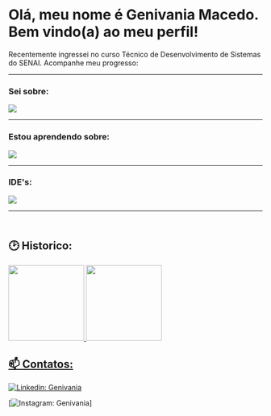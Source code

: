 
# Olá, meu nome é Genivania Macedo. Bem vindo(a) ao meu perfil!

Recentemente ingressei no curso Técnico de Desenvolvimento de Sistemas do SENAI. Acompanhe meu progresso:

---
<p align="center">
<h3>Sei sobre:</h3>
  <a href="https://skillicons.dev">
    <img src="https://skillicons.dev/icons?i=html,css,figma,java,azure,linux,github&theme=dark" />
  </a>
</p>

---
<h3>Estou aprendendo sobre:</h3>
  <a href="https://skillicons.dev">
    <img src="https://skillicons.dev/icons?i=mysql,nodejs,js,python,tailwind&theme=dark" />
  </a>
</p>

---
<p align="center">
<h3>IDE's:</h3>

  <a href="https://skillicons.dev">
    <img src="https://skillicons.dev/icons?i=eclipse,vscode,androidstudio&theme=dark" />
  </a>
</p>

---
## <br> 🕑 Historico:</br>
<div>
  <a href="https://github.com/Genivania">
  <img height="150em" src="https://github-readme-stats.vercel.app/api?username=Genivania&show_icons=true&theme=dark&include_all_commits=true&count_private=true"/>
  <img height="150em" src="https://github-readme-stats.vercel.app/api/top-langs/?username=Genivania&layout=compact&langs_count=7&theme=dark"/>
</div>


##  📫 Contatos: 

<i class="devicon-linkedin-plain-wordmark colored"></i>
[![Linkedin: Genivania ](https://www.vectorlogo.zone/logos/linkedin/linkedin-ar21.svg)](https://www.linkedin.com/in/genivania-macedo-12458a201/)


[![Instagram: Genivania](https://www.vectorlogo.zone/logos/instagram/instagram-ar21.svg)]